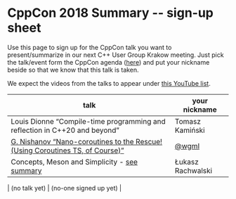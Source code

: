CppCon 2018 Summary -- sign-up sheet
====================================

Use this page to sign up for the CppCon talk you want to present/summarize in our next C++ User Group Krakow meeting.
Just pick the talk/event form the CppCon agenda ([here](https://cppcon.org/cppcon-2018-program/))
and put your nickname beside so that we know that this talk is taken.

We expect the videos from the talks to appear under [this YouTube list](https://www.youtube.com/user/CppCon).

| talk                                                                     | your nickname          |
|--------------------------------------------------------------------------|------------------------|
|Louis Dionne “Compile-time programming and reflection in C++20 and beyond”|Tomasz Kamiński|
|[G. Nishanov “Nano-coroutines to the Rescue! (Using Coroutines TS, of Course)”](https://www.youtube.com/watch?v=j9tlJAqMV7U)|[@wgml](https://github.com/wgml)|
|Concepts, Meson and Simplicity - [see summary](https://github.com/CppUserGroupCracow/Meetings/tree/master/Presentations/CppCon2018Summary) | Łukasz Rachwalski|

| (no talk yet) | (no-one signed up yet) |
